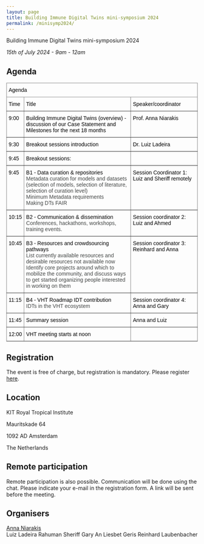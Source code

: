 ```yaml
---
layout: page
title: Building Immune Digital Twins mini-symposium 2024
permalink: /minisymp2024/
---
```


Building Immune Digital Twins mini-symposium 2024

*15th of July 2024 - 9am - 12am*

## Agenda

<style type="text/css">
.tg  {border-collapse:collapse;border-spacing:0;}
.tg td{border-color:black;border-style:solid;border-width:1px;font-family:Arial, sans-serif;font-size:14px;
  overflow:hidden;padding:10px 5px;word-break:normal;}
.tg th{border-color:black;border-style:solid;border-width:1px;font-family:Arial, sans-serif;font-size:14px;
  font-weight:normal;overflow:hidden;padding:10px 5px;word-break:normal;}
.tg .tg-0pky{border-color:inherit;text-align:left;vertical-align:top}
</style>
<table class="tg"><thead>
  <tr>
    <th class="tg-0pky" colspan="3"><span style="font-weight:400;font-style:normal;text-decoration:none;color:#000;background-color:transparent">Agenda</span></th>
  </tr></thead>
<tbody>
  <tr>
    <td class="tg-0pky"><span style="font-weight:400;font-style:normal;text-decoration:none;color:#000;background-color:transparent">Time</span></td>
    <td class="tg-0pky"><span style="font-weight:400;font-style:normal;text-decoration:none;color:#000;background-color:transparent">Title</span></td>
    <td class="tg-0pky"><span style="font-weight:400;font-style:normal;text-decoration:none;color:#000;background-color:transparent">Speaker/coordinator</span></td>
  </tr>
  <tr>
    <td class="tg-0pky"><span style="font-weight:400;font-style:normal;text-decoration:none;color:#000;background-color:transparent">9:00</span></td>
    <td class="tg-0pky"><span style="font-weight:400;font-style:normal;text-decoration:none;color:#000;background-color:transparent">Building Immune Digital Twins (overview) - discussion of our Case Statement and Milestones for the next 18 months</span></td>
    <td class="tg-0pky"><span style="font-weight:400;font-style:normal;text-decoration:none;color:#000;background-color:transparent">Prof. Anna Niarakis</span></td>
  </tr>
  <tr>
    <td class="tg-0pky"><span style="font-weight:400;font-style:normal;text-decoration:none;color:#000;background-color:transparent">9:30</span></td>
    <td class="tg-0pky"><span style="font-weight:400;font-style:normal;text-decoration:none;color:#000;background-color:transparent">Breakout sessions introduction</span></td>
    <td class="tg-0pky"><span style="font-weight:400;font-style:normal;text-decoration:none;color:#000;background-color:transparent">Dr. Luiz Ladeira</span></td>
  </tr>
  <tr>
    <td class="tg-0pky"><span style="font-weight:400;font-style:normal;text-decoration:none;color:#000;background-color:transparent">9:45</span></td>
    <td class="tg-0pky"><span style="font-weight:400;font-style:normal;text-decoration:none;color:#000;background-color:transparent">Breakout sessions:</span></td>
    <td class="tg-0pky"></td>
  </tr>
  <tr>
    <td class="tg-0pky"><span style="font-weight:400;font-style:normal;text-decoration:none;color:#000;background-color:transparent">9:45</span></td>
    <td class="tg-0pky"><span style="font-weight:400;font-style:normal;text-decoration:none;color:#000;background-color:transparent">B1 - Data curation &amp; repositories</span><br><span style="font-weight:400;font-style:normal;text-decoration:none;color:#444746;background-color:transparent">Metadata curation for models and datasets (selection of models, selection of literature, selection of curation level)</span><br><span style="font-weight:400;font-style:normal;text-decoration:none;color:#444746;background-color:transparent">Minimum Metadata requirements</span><br><span style="font-weight:400;font-style:normal;text-decoration:none;color:#444746;background-color:transparent">Making DTs FAIR </span></td>
    <td class="tg-0pky"><span style="font-weight:400;font-style:normal;text-decoration:none;color:#000;background-color:transparent">Session Coordinator 1: Luiz and Sheriff remotely</span></td>
  </tr>
  <tr>
    <td class="tg-0pky"><span style="font-weight:400;font-style:normal;text-decoration:none;color:#000;background-color:transparent">10:15</span></td>
    <td class="tg-0pky"><span style="font-weight:400;font-style:normal;text-decoration:none;color:#000;background-color:transparent">B2 - Communication &amp; dissemination </span><br><span style="font-weight:400;font-style:normal;text-decoration:none;color:#444746;background-color:transparent">Conferences, hackathons, workshops, training events.</span></td>
    <td class="tg-0pky"><span style="font-weight:400;font-style:normal;text-decoration:none;color:#000;background-color:transparent">Session coordinator 2: Luiz and Ahmed</span></td>
  </tr>
  <tr>
    <td class="tg-0pky"><span style="font-weight:400;font-style:normal;text-decoration:none;color:#000;background-color:transparent">10:45</span></td>
    <td class="tg-0pky"><span style="font-weight:400;font-style:normal;text-decoration:none;color:#000;background-color:transparent">B3 - Resources and crowdsourcing pathways</span><br><span style="font-weight:400;font-style:normal;text-decoration:none;color:#444746;background-color:transparent">List currently available resources and desirable resources not available now</span><br><span style="font-weight:400;font-style:normal;text-decoration:none;color:#444746;background-color:transparent"> Identify core projects around which to mobilize the community, and discuss ways to get   started organizing people interested in working on them</span></td>
    <td class="tg-0pky"><span style="font-weight:400;font-style:normal;text-decoration:none;color:#000;background-color:transparent">Session coordinator 3: Reinhard and Anna </span></td>
  </tr>
  <tr>
    <td class="tg-0pky"><span style="font-weight:400;font-style:normal;text-decoration:none;color:#000;background-color:transparent">11:15</span></td>
    <td class="tg-0pky"><span style="font-weight:400;font-style:normal;text-decoration:none;color:#000;background-color:transparent">B4 - VHT Roadmap IDT contribution</span><br><span style="font-weight:400;font-style:normal;text-decoration:none;color:#444746;background-color:transparent">IDTs in the VHT ecosystem</span></td>
    <td class="tg-0pky"><span style="font-weight:400;font-style:normal;text-decoration:none;color:#000;background-color:transparent">Session coordinator 4: Anna and Gary</span></td>
  </tr>
  <tr>
    <td class="tg-0pky"><span style="font-weight:400;font-style:normal;text-decoration:none;color:#000;background-color:transparent">11:45</span></td>
    <td class="tg-0pky"><span style="font-weight:400;font-style:normal;text-decoration:none;color:#000;background-color:transparent">Summary session</span></td>
    <td class="tg-0pky"><span style="font-weight:400;font-style:normal;text-decoration:none;color:#000;background-color:transparent">Anna and Luiz</span></td>
  </tr>
  <tr>
    <td class="tg-0pky"><span style="font-weight:400;font-style:normal;text-decoration:none;color:#000;background-color:transparent">12:00</span></td>
    <td class="tg-0pky"><span style="font-weight:400;font-style:normal;text-decoration:none;color:#000;background-color:transparent">VHT meeting starts at noon</span></td>
    <td class="tg-0pky"></td>
  </tr>
</tbody></table>

## Registration

The event is free of charge, but registration is mandatory. Please register [here](https://forms.gle/o8EstrsEeapNY8VG7).

## Location

KIT Royal Tropical Institute

Mauritskade 64

1092 AD Amsterdam

The Netherlands 

## Remote participation

Remote participation is also possible. Communication will be done using the chat. Please indicate your e-mail in the registration form. A link will be sent before the meeting.

## Organisers

<a href="mailto:anna.niarakis@gmail.com">Anna Niarakis</a>  
Luiz Ladeira
Rahuman Sheriff
Gary An
Liesbet Geris
Reinhard Laubenbacher

